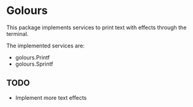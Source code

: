 # Golours

This package implements services to print text with effects through the terminal.

The implemented services are:
* golours.Printf
* golours.Sprintf

## TODO

* Implement more text effects